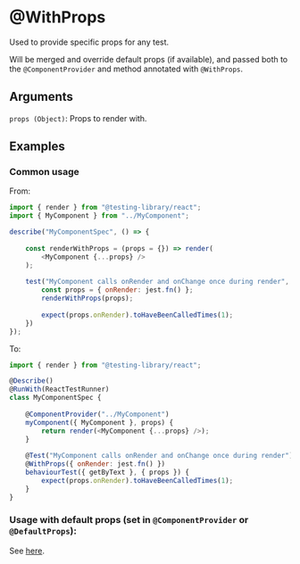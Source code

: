 # @WithProps

Used to provide specific props for any test.

Will be merged and override default props (if available), and passed both to the `@ComponentProvider` and method annotated with `@WithProps`.

## Arguments

`props (Object)`: Props to render with.

## Examples

### Common usage

From:

```javascript
import { render } from "@testing-library/react";
import { MyComponent } from "../MyComponent";

describe("MyComponentSpec", () => {
    
    const renderWithProps = (props = {}) => render(
        <MyComponent {...props} />
    );
    
    test("MyComponent calls onRender and onChange once during render", () => {
        const props = { onRender: jest.fn() };
        renderWithProps(props);
        
        expect(props.onRender).toHaveBeenCalledTimes(1);
    })
});
```

To:

```javascript
import { render } from "@testing-library/react";

@Describe()
@RunWith(ReactTestRunner)
class MyComponentSpec {
    
    @ComponentProvider("../MyComponent")
    myComponent({ MyComponent }, props) {
        return render(<MyComponent {...props} />);
    }
    
    @Test("MyComponent calls onRender and onChange once during render")
    @WithProps({ onRender: jest.fn() })
    behaviourTest({ getByText }, { props }) {
        expect(props.onRender).toHaveBeenCalledTimes(1);
    }
}
```

### Usage with default props (set in `@ComponentProvider` or `@DefaultProps`):

See [here](react/DefaultProps.md).
